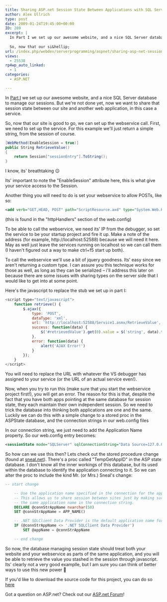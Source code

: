 ```yaml
---
title: Sharing ASP.net Session State Between Applications with SQL Server – Part II
author: Alex Ullrich
type: post
date: 2009-01-24T19:45:00+00:00
ID: 289
excerpt: |
  In Part I we set up our awesome website, and a nice SQL Server database to manage our sessions.  But we're not done yet, now we want to share that session state between our site and another web application, in this case a service.
  
  So, now that our si&hellip;
url: /index.php/webdev/serverprogramming/aspnet/sharing-asp-net-session-state-between-ap/
views:
  - 25538
rp4wp_auto_linked:
  - 1
categories:
  - ASP.NET

---
```

In [Part I][1] we set up our awesome website, and a nice SQL Server database to manage our sessions. But we're not done yet, now we want to share that session state between our site and another web application, in this case a service.

So, now that our site is good to go, we can set up the webservice call. First, we need to set up the service. For this example we'll just return a simple string, from the session of course.

```csharp
[WebMethod(EnableSession = true)]
public String RetrieveValue()
{
    return Session["sessionEntry"].ToString();
}
```

I know, its' breathtaking 😉

Its' important to note the "EnableSession" attribute here, this is what give your service access to the Session.

Another thing you will need to do is set your webservice to allow POSTs, like so:

```xml
<add verb="GET,HEAD, POST" path="ScriptResource.axd" type="System.Web.Handlers.ScriptResourceHandler, System.Web.Extensions, Version=3.5.0.0, Culture=neutral, PublicKeyToken=31BF3856AD364E35" validate="false"/>
```

(this is found in the "httpHandlers" section of the web.config)

To be able to call the webservice, we need its' IP from the debugger, so set the service to be your startup project and fire it up. Make a note of the address (for example, http://localhost:52588) because we will need it here. May as well just leave the services running on localhost so we can call them (I haven't figured out a way to make ctrl+f5 start up both).

To call the webservice we'll use a bit of jquery goodness. Its' easy since we aren't returning a custom type. I can assure you this technique works for those as well, as long as they can be serialized – i'll address this later on because there are some issues with sharing types on the server side that I would like to get into at some point.

Here's the javascript to replace the stub we set up in part I:

```javascript
<script type="text/javascript">
    function retrieve() {
        $.ajax({
            type: 'POST',
            dataType: 'xml',
            url: 'http://localhost:52588/Service1.asmx/RetrieveValue',
            success: function(data) {
                $('#retrievedValue').get(0).value = $('string', data).text();
            },
            error: function(data) {
                alert('AJAX Error!')
            }
        });
    }
</script>
```

You will need to replace the URL with whatever the VS debugger has assigned to your service (or the URL of an actual service even!).

Now, when you try to run this (make sure that you start the webservice project first!), you will get an error. The reason for this is that, despite the fact that you have both apps pointing at the same database for session state, they each maintain their own independent session. So we need to trick the database into thinking both applications are one and the same. Luckily we can do this with a simple change to a stored proc in the ASPState database, and the connection strings in our web.config files 

In our connection string, we just need to add the Application Name property. So our web.config entry becomes: 

```xml
<sessionState mode="SQLServer" sqlConnectionString="Data Source=127.0.0.1; Integrated Security=SSPI; Application Name=TEST" cookieless="false" timeout="20"/>
```

So how can we use this then? Lets check out the stored procedure change (found at [sneal.net][2]). There's a proc called "TempGetAppID" in the ASP state database. I don't know all the inner workings of this database, but its used within the database to identify the application connecting to it. So we can alter the proc to include the kind Mr. (or Mrs.) Sneal's change:

```sql
-- start change

    -- Use the application name specified in the connection for the appname if specified
    -- This allows us to share session between sites just by making sure they have the
    -- the same application name in the connection string.
    DECLARE @connStrAppName nvarchar(50)
    SET @connStrAppName = APP_NAME()

    -- .NET SQLClient Data Provider is the default application name for .NET apps
    IF (@connStrAppName <> '.NET SQLClient Data Provider')
        SET @appName = @connStrAppName

    -- end change
```

So now, the database managing session state should treat both your website and your webservice as parts of the same application, and you will be able to retrieve the value you stashed in the session through javascript. Its' clearly not a very good examplle, but I am sure you can think of better ways to use this new power 🙂

If you'd like to download the source code for this project, you can do so [here][3]

Got a question on ASP.net? Check out our [ASP.net Forum][4]!

 [1]: /index.php/WebDev/ServerProgramming/ASPNET/sharing-asp-net-session-state-between-we
 [2]: http://www.sneal.net/blog/2007/06/27/SharingSessionBetweenWebAppsViaConfiguration.aspx
 [3]: /wp-content/uploads/blogs/WebDev//SessionTest.zip ""
 [4]: http://forum.ltd.local/viewforum.php?f=27